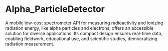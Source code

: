 # Alpha_ParticleDetector
A mobile low-cost spectrometer API for measuring radioactivity and ionizing radiation energy, like alpha particles and electrons, offers an accessible solution for diverse applications. Its compact design ensures real-time data, enabling fieldwork, educational use, and scientific studies, democratizing radiation measurement.
